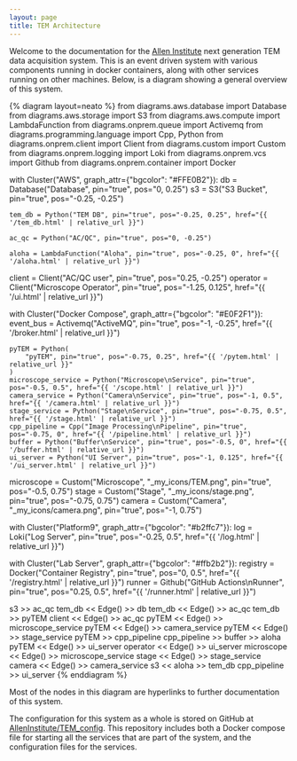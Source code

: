 ```yaml
---
layout: page
title: TEM Architecture
---
```


Welcome to the documentation for the [Allen Institute](https://alleninstitute.org/) next generation TEM data acquisition system.
This is an event driven system with various components running in docker containers, along with other services running on other machines.
Below, is a diagram showing a general overview of this system.

{% diagram layout=neato %}
from diagrams.aws.database import Database
from diagrams.aws.storage import S3
from diagrams.aws.compute import LambdaFunction
from diagrams.onprem.queue import Activemq
from diagrams.programming.language import Cpp, Python
from diagrams.onprem.client import Client
from diagrams.custom import Custom
from diagrams.onprem.logging import Loki
from diagrams.onprem.vcs import Github
from diagrams.onprem.container import Docker

with Cluster("AWS", graph_attr={"bgcolor": "#FFE0B2"}):
    db = Database("Database", pin="true", pos="0, 0.25")
    s3 = S3("S3 Bucket", pin="true", pos="-0.25, -0.25")

    tem_db = Python("TEM DB", pin="true", pos="-0.25, 0.25", href="{{ '/tem_db.html' | relative_url }}")

    ac_qc = Python("AC/QC", pin="true", pos="0, -0.25")

    aloha = LambdaFunction("Aloha", pin="true", pos="-0.25, 0", href="{{ '/aloha.html' | relative_url }}")

client = Client("AC/QC user", pin="true", pos="0.25, -0.25")
operator = Client("Microscope Operator", pin="true", pos="-1.25, 0.125", href="{{ '/ui.html' | relative_url }}")

with Cluster("Docker Compose", graph_attr={"bgcolor": "#E0F2F1"}):
    event_bus = Activemq("ActiveMQ", pin="true", pos="-1, -0.25", href="{{ '/broker.html' | relative_url }}")

    pyTEM = Python(
        "pyTEM", pin="true", pos="-0.75, 0.25", href="{{ '/pytem.html' | relative_url }}"
    )
    microscope_service = Python("Microscope\nService", pin="true", pos="-0.5, 0.5", href="{{ '/scope.html' | relative_url }}")
    camera_service = Python("Camera\nService", pin="true", pos="-1, 0.5", href="{{ '/camera.html' | relative_url }}")
    stage_service = Python("Stage\nService", pin="true", pos="-0.75, 0.5", href="{{ '/stage.html' | relative_url }}")
    cpp_pipeline = Cpp("Image Processing\nPipeline", pin="true", pos="-0.75, 0", href="{{ '/pipeline.html' | relative_url }}")
    buffer = Python("Buffer\nService", pin="true", pos="-0.5, 0", href="{{ '/buffer.html' | relative_url }}")
    ui_server = Python("UI Server", pin="true", pos="-1, 0.125", href="{{ '/ui_server.html' | relative_url }}")

microscope = Custom("Microscope", "_my_icons/TEM.png", pin="true", pos="-0.5, 0.75")
stage = Custom("Stage", "_my_icons/stage.png", pin="true", pos="-0.75, 0.75")
camera = Custom("Camera", "_my_icons/camera.png", pin="true", pos="-1, 0.75")

with Cluster("Platform9", graph_attr={"bgcolor": "#b2ffc7"}):
    log = Loki("Log Server", pin="true", pos="-0.25, 0.5", href="{{ '/log.html' | relative_url }}")

with Cluster("Lab Server", graph_attr={"bgcolor": "#ffb2b2"}):
    registry = Docker("Container Registry", pin="true", pos="0, 0.5", href="{{ '/registry.html' | relative_url }}")
    runner = Github("GitHub Actions\nRunner", pin="true", pos="0.25, 0.5", href="{{ '/runner.html' | relative_url }}")

s3 >> ac_qc
tem_db << Edge() >> db
tem_db << Edge() >> ac_qc
tem_db >> pyTEM
client << Edge() >> ac_qc
pyTEM << Edge() >> microscope_service
pyTEM << Edge() >> camera_service
pyTEM << Edge() >> stage_service
pyTEM >> cpp_pipeline
cpp_pipeline >> buffer >> aloha
pyTEM << Edge() >> ui_server
operator << Edge() >> ui_server
microscope << Edge() >> microscope_service
stage << Edge() >> stage_service
camera << Edge() >> camera_service
s3 << aloha >> tem_db
cpp_pipeline >> ui_server
{% enddiagram %}

Most of the nodes in this diagram are hyperlinks to further documentation of this system.

The configuration for this system as a whole is stored on GitHub at [AllenInstitute/TEM_config](https://github.com/AllenInstitute/TEM_config).
This repository includes both a Docker compose file for starting all the services that are part of the system, and the configuration files for the services.
